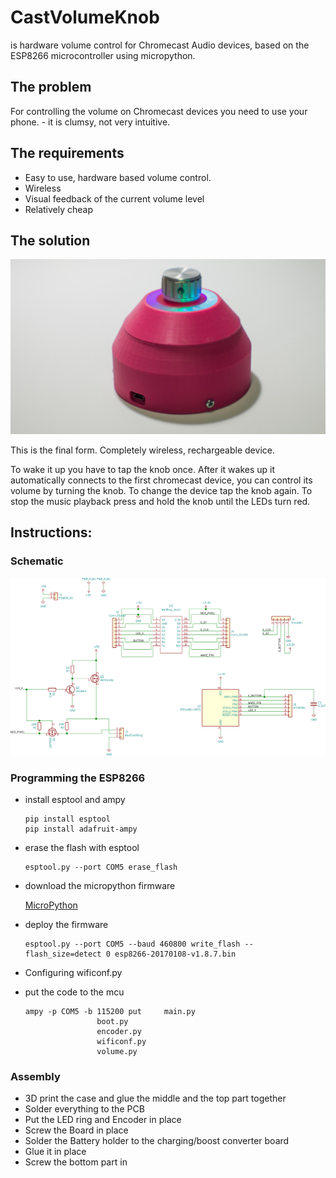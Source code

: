 # CastVolumeKnob

is hardware volume control for Chromecast Audio devices, based on the ESP8266 microcontroller using micropython.

## The problem

For controlling the volume on Chromecast devices you need to use your phone. - it is clumsy, not very intuitive.

## The requirements

* Easy to use, hardware based volume control.
* Wireless
* Visual feedback of the current volume level
* Relatively cheap

## The solution

![CastVolumeKnob](/case/IMG_8026.jpg)

This is the final form. Completely wireless, rechargeable device. 

To wake it up you have to tap the knob once. After it wakes up it automatically connects to the first chromecast device, you can control its volume by turning the knob. To change the device tap the knob again. To stop the music playback press and hold the knob until the LEDs turn red.

## Instructions:

### Schematic

![Schematic](/pcb_design/CastVolumeKnob/g2548.png)

### Programming the ESP8266

* install esptool and ampy
    ```shell
    pip install esptool
    pip install adafruit-ampy
    ```

* erase the flash with esptool
    ```shell
    esptool.py --port COM5 erase_flash
    ```
* download the micropython firmware

    [MicroPython](http://micropython.org/download#esp8266)

* deploy the firmware
    ```shell
    esptool.py --port COM5 --baud 460800 write_flash --flash_size=detect 0 esp8266-20170108-v1.8.7.bin
    ```

* Configuring wificonf.py

* put the code to the mcu
    ```shell
    ampy -p COM5 -b 115200 put     main.py
                    boot.py
                    encoder.py
                    wificonf.py
                    volume.py
    ```

### Assembly

* 3D print the case and glue the middle and the top part together
* Solder everything to the PCB
* Put the LED ring and Encoder in place
* Screw the Board in place
* Solder the Battery holder to the charging/boost converter board
* Glue it in place
* Screw the bottom part in